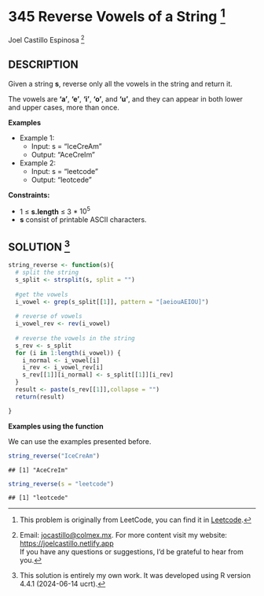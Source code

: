 
# 345 Reverse Vowels of a String [^1]

Joel Castillo Espinosa [^2]

## DESCRIPTION

Given a string **s**, reverse only all the vowels in the string and
return it.

The vowels are **‘a’**, **‘e’**, **‘i’**, **‘o’**, and **‘u’**, and they
can appear in both lower and upper cases, more than once.

**Examples**

- Example 1:
  - Input: s = “IceCreAm”
  - Output: “AceCreIm”
- Example 2:
  - Input: s = “leetcode”
  - Output: “leotcede”

**Constraints:**

- 1 ≤ **s.length** ≤ 3 \* $10^5$
- **s** consist of printable ASCII characters.

## SOLUTION [^3]

``` r
string_reverse <- function(s){
  # split the string
  s_split <- strsplit(s, split = "") 
  
  #get the vowels
  i_vowel <- grep(s_split[[1]], pattern = "[aeiouAEIOU]")
  
  # reverse of vowels 
  i_vowel_rev <- rev(i_vowel)
  
  # reverse the vowels in the string
  s_rev <- s_split
  for (i in 1:length(i_vowel)) {
    i_normal <- i_vowel[i]
    i_rev <- i_vowel_rev[i]
    s_rev[[1]][i_normal] <- s_split[[1]][i_rev] 
  }
  result <- paste(s_rev[[1]],collapse = "")
  return(result)

}
```

**Examples using the function**

We can use the examples presented before.

``` r
string_reverse("IceCreAm")
```

    ## [1] "AceCreIm"

``` r
string_reverse(s = "leetcode")
```

    ## [1] "leotcede"

[^1]: This problem is originally from LeetCode, you can find it in
    [Leetcode](https://leetcode.com/problems/reverse-vowels-of-a-string/?envType=study-plan-v2&envId=leetcode-75).

[^2]: Email: <jocastillo@colmex.mx>. For more content visit my website:
    <https://joelcastillo.netlify.app> <br> If you have any questions or
    suggestions, I’d be grateful to hear from you.

[^3]: This solution is entirely my own work. It was developed using R
    version 4.4.1 (2024-06-14 ucrt).
